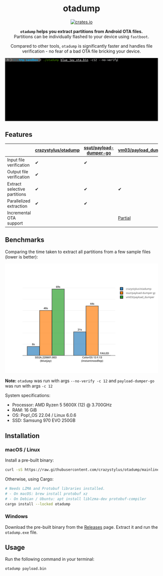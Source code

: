 <!-- markdownlint-configure-file {
  "MD033": false,
  "MD041": false
} -->

<div align="center">

# otadump

[![crates.io][crates.io-badge]][crates.io]

**`otadump` helps you extract partitions from Android OTA files.** <br />
Partitions can be individually flashed to your device using `fastboot`.

Compared to other tools, `otadump` is significantly faster and handles file
verification - no fear of a bad OTA file bricking your device.

![Demo][demo]

</div>

## Features

|                              | [crazystylus/otadump] | [ssut/payload-dumper-go] | [vm03/payload_dumper]                     |
| ---------------------------- | --------------------- | ------------------------ | ----------------------------------------- |
| Input file verification      | ✔                     | ✔                        |                                           |
| Output file verification     | ✔                     |                          |                                           |
| Extract selective partitions | ✔                     | ✔                        | ✔                                         |
| Parallelized extraction      | ✔                     | ✔                        |                                           |
| Incremental OTA support      |                       |                          | [Partial][payload_dumper-incremental-ota] |

## Benchmarks

Comparing the time taken to extract all partitions from a few sample files
(lower is better):

![Benchmarks][benchmarks]

**Note:** `otadump` was run with args `--no-verify -c 12` and `payload-dumper-go` was run with args `-c 12`

System specifications:

- Processor: AMD Ryzen 5 5600X (12) @ 3.700GHz
- RAM: 16 GiB
- OS: Pop!_OS 22.04 / Linux 6.0.6
- SSD: Samsung 970 EVO 250GB

## Installation

### macOS / Linux

Install a pre-built binary:

```sh
curl -sS https://raw.githubusercontent.com/crazystylus/otadump/mainline/install.sh | bash
```

Otherwise, using Cargo:

```sh
# Needs LZMA and Protobuf libraries installed.
# - On macOS: brew install protobuf xz
# - On Debian / Ubuntu: apt install liblzma-dev protobuf-compiler
cargo install --locked otadump
```

### Windows

Download the pre-built binary from the [Releases] page. Extract it and run the
`otadump.exe` file.

## Usage

Run the following command in your terminal:

```sh
otadump payload.bin
```

[benchmarks]: contrib/benchmarks.svg
[crates.io-badge]: https://img.shields.io/crates/v/otadump?logo=rust&logoColor=white&style=flat-square
[crates.io]: https://crates.io/crates/otadump
[crazystylus/otadump]: https://github.com/crazystylus/otadump
[demo]: contrib/demo.gif
[payload_dumper-incremental-ota]: https://github.com/vm03/payload_dumper/issues/53
[releases]: https://github.com/crazystylus/otadump/releases
[ssut/payload-dumper-go]: https://github.com/ssut/payload-dumper-go
[vm03/payload_dumper]: https://github.com/crazystylus/otadump
